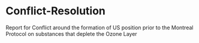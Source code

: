 # Conflict-Resolution
Report for Conflict around the formation of US position prior to the Montreal Protocol on substances that deplete the Ozone Layer
